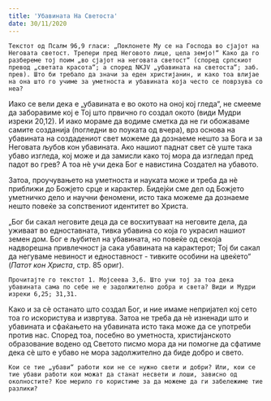 ```yaml
---
title: 'Убавината На Светоста'
date: 30/11/2020
---
```


`Текстот од Псалм 96,9 гласи: „Поклонете Му се на Господа во сјајот на Неговата светост. Трепери пред Неговото лице, цела земјо!“ Како да го разбереме тој поим „во сјајот на неговата светост“ (според српскиот превод „светата красота“; а според NKJV „убавината на светоста“; заб. прев). Што би требало да значи за еден христијанин, и како тоа влијае на она што го учиме за уметноста и убавината која често се поврзува со неа?`

Иако се вели дека е „убавината е во окото на оној кој гледа“, не смееме да заборавиме кој е Тој што првично го создал окото (види Мудри изреки 20,12). И иако мораме да водиме сметка да не ги обожаваме самите созданија (погледни во поуката од вчера), врз основа на убавината на создадениот свет можеме да дознаеме нешто за Бога и за Неговата љубов кон убавината. Ако нашиот паднат свет сѐ уште така убаво изгледа, кој може и да замисли како тој мора да изгледал пред падот во грев? А тоа нѐ учи дека Бог е навистина Создател на убавото.

Затоа, проучувањето на уметноста и науката може и треба да нѐ приближи до Божјето срце и карактер. Бидејќи сме дел од Божјето уметничко дело и научни феномени, исто така можеме да дознаеме нешто повеќе за сопствениот идентитет во Христа.

„Бог би сакал неговите деца да се восхитуваат на неговите дела, да уживаат во едноставната, тивка убавина со која го украсил нашиот земен дом. Бог е љубител на убавината, но повеќе од секоја надворешна привлечност ја сака убавината на карактерот; Тој би сакал да негуваме невиност и едноставност - тивките особини на цвеќето“ (*Патот кон Христа*, стр. 85 ориг).

`Прочитајте го текстот 1. Мојсеева 3,6. Што учи тој за тоа дека убавината сама по себе не е задолжително добра и света? Види и Мудри изреки 6,25; 31,31.`

Како и за сѐ останато што создал Бог, и ние имаме непријател кој сето тоа го искористува и извртува. Затоа не треба да нѐ изненади што и убавината и сфаќањето на убавината исто така може да се употреби против нас. Според тоа, посебно во уметноста, христијанското образование водено од Светото писмо мора да ни помогне да сфатиме дека сѐ што е убаво не мора задолжително да биде добро и свето.

`Кои се тие „убави“ работи кои не се нужно свети и добри? Или, кои се тие убави работи кои можат да станат несвети и лоши, зависно од околностите? Кое мерило го користиме за да можеме да ги забележиме тие разлики?`